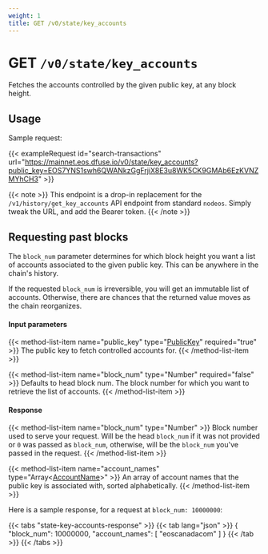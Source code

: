 ```yaml
---
weight: 1
title: GET /v0/state/key_accounts
---
```


# GET `/v0/state/key_accounts`

Fetches the accounts controlled by the given public key, at any block height.

## Usage

Sample request:

{{< exampleRequest id="search-transactions" url="https://mainnet.eos.dfuse.io/v0/state/key_accounts?public_key=EOS7YNS1swh6QWANkzGgFrjiX8E3u8WK5CK9GMAb6EzKVNZMYhCH3" >}}

{{< note >}}
This endpoint is a drop-in replacement for the `/v1/history/get_key_accounts` API endpoint from standard `nodeos`. Simply tweak the URL, and add the Bearer token.
{{< /note >}}

## Requesting past blocks

The `block_num` parameter determines for which block height you want a list of accounts associated to the given
public key. This can be anywhere in the chain's history.

If the requested `block_num` is irreversible, you will get an
immutable list of accounts. Otherwise, there are chances that the
returned value moves as the chain reorganizes.

#### Input parameters

{{< method-list-item name="public_key" type="[PublicKey](/reference/eosio/types/publickey)" required="true" >}}
  The public key to fetch controlled accounts for.
{{< /method-list-item >}}

{{< method-list-item name="block_num" type="Number" required="false" >}}
  Defaults to head block num. The block number for which you want to retrieve the list of accounts.
{{< /method-list-item >}}

#### Response

{{< method-list-item name="block_num" type="Number" >}}
  Block number used to serve your request. Will be the head `block_num` if it was not provided or `0` was passed as `block_num`, otherwise, will be the `block_num` you've passed in the request.
{{< /method-list-item >}}

{{< method-list-item name="account_names" type="Array&lt;[AccountName](/reference/eosio/types/accountname)&gt;" >}}
  An array of account names that the public key is associated with, sorted alphabetically.
{{< /method-list-item >}}

Here is a sample response, for a request at `block_num: 10000000`:

{{< tabs "state-key-accounts-response" >}}
{{< tab lang="json" >}}
{
  "block_num": 10000000,
  "account_names": [
    "eoscanadacom"
  ]
}
{{< /tab >}}
{{< /tabs >}}
